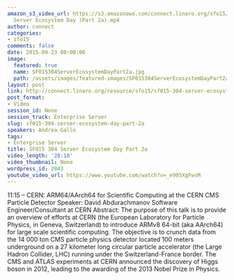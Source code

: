 ```yaml
---
amazon_s3_video_url: https://s3.amazonaws.com/connect.linaro.org/sfo15/Videos/09-23-Wednesday/SF015-304
  Server Ecosystem Day (Part 2a).mp4
author: connect
categories:
- sfo15
comments: false
date: 2015-09-23 00:00:00
image:
  featured: true
  name: SF015304ServerEcosystemDayPart2a.jpg
  path: /assets/images/featured-images/SF015304ServerEcosystemDayPart2a.jpg
layout: post
link: http://connect.linaro.org/resource/sfo15/sf015-304-server-ecosystem-day-part-2a/
post_format:
- Video
session_id: None
session_track: Enterprise Server
slug: sf015-304-server-ecosystem-day-part-2a
speakers: Andrea Gallo
tags:
- Enterprise Server
title: SF015 304 Server Ecosystem Day Part 2a
video_length: '28:10'
video_thumbnail: None
wordpress_id: 2843
youtube_video_url: https://www.youtube.com/watch?v=_e905XgFwsM
---
```


11:15 – CERN: ARM64/AArch64 for Scientific Computing at the CERN CMS Particle Detector
Speaker: David Abdurachmanov Software Engineer/Consultant at CERN
Abstract: The purpose of this talk is to provide an overview of efforts at CERN (the European Laboratory for Particle Physics, in Geneva, Switzerland) to introduce ARMv8 64-bit (aka AArch64) for large scale scientific computing. The objective is to crunch data from the 14 000 ton CMS particle physics detector located 100 meters underground on a 27 kilometer long circular particle accelerator (the Large Hadron Collider, LHC) running under the Switzerland-France border. The CMS and ATLAS experiments at CERN announced the discovery of Higgs boson in 2012, leading to the awarding of the 2013 Nobel Prize in Physics.